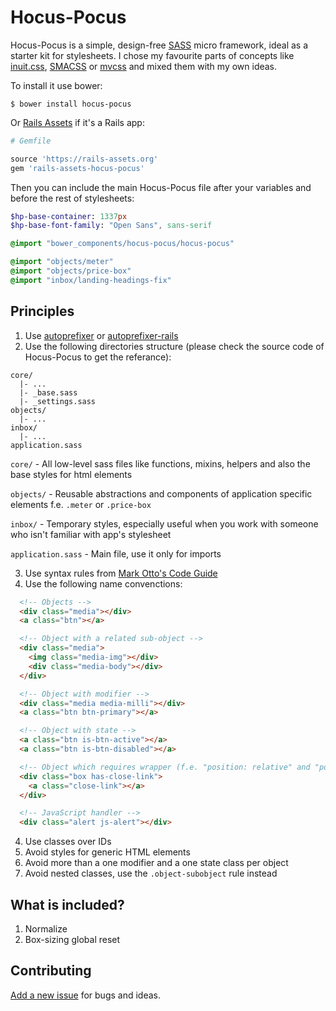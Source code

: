 # Hocus-Pocus

Hocus-Pocus is a simple, design-free [SASS][1] micro framework, ideal as a starter kit for stylesheets. I chose my favourite parts of concepts like [inuit.css][2], [SMACSS][3] or [mvcss][4] and mixed them with my own ideas.

To install it use bower:

```shell
$ bower install hocus-pocus
```

Or [Rails Assets][5] if it's a Rails app:

```rb
# Gemfile

source 'https://rails-assets.org'
gem 'rails-assets-hocus-pocus'
```

Then you can include the main Hocus-Pocus file after your variables and before the rest of stylesheets:

```sass
$hp-base-container: 1337px
$hp-base-font-family: "Open Sans", sans-serif

@import "bower_components/hocus-pocus/hocus-pocus"

@import "objects/meter"
@import "objects/price-box"
@import "inbox/landing-headings-fix"
```

## Principles

1. Use [autoprefixer][6] or [autoprefixer-rails][7]
2. Use the following directories structure (please check the source code of Hocus-Pocus to get the referance):

  ```
  core/
    |- ...
    |- _base.sass
    |- _settings.sass
  objects/
    |- ...
  inbox/
    |- ...
  application.sass
  ```

  `core/` - All low-level sass files like functions, mixins, helpers and also the base styles for html elements

  `objects/` - Reusable abstractions and components of application specific elements f.e. `.meter` or `.price-box`

  `inbox/` - Temporary styles, especially useful when you work with someone who isn't familiar with app's stylesheet

  `application.sass` - Main file, use it only for imports

3. Use syntax rules from [Mark Otto's Code Guide][8]
4. Use the following name convenctions:

  ```html
    <!-- Objects -->
    <div class="media"></div>
    <a class="btn"></a>

    <!-- Object with a related sub-object -->
    <div class="media">
      <img class="media-img"></div>
      <div class="media-body"></div>
    </div>

    <!-- Object with modifier -->
    <div class="media media-milli"></div>
    <a class="btn btn-primary"></a>

    <!-- Object with state -->
    <a class="btn is-btn-active"></a>
    <a class="btn is-btn-disabled"></a>

    <!-- Object which requires wrapper (f.e. "position: relative" and "position: absolute" pair) -->
    <div class="box has-close-link">
      <a class="close-link"></a>
    </div>

    <!-- JavaScript handler -->
    <div class="alert js-alert"></div>
  ```
4. Use classes over IDs
5. Avoid styles for generic HTML elements
6. Avoid more than a one modifier and a one state class per object
7. Avoid nested classes, use the `.object-subobject` rule instead

## What is included?

1. Normalize
2. Box-sizing global reset

## Contributing

[Add a new issue][322] for bugs and ideas.

[1]: http://sass-lang.com
[2]: https://github.com/inuitcss
[3]: https://smacss.com
[4]: http://mvcss.github.io
[5]: https://rails-assets.org
[6]: https://github.com/postcss/autoprefixer
[7]: https://github.com/ai/autoprefixer-rails
[8]: http://codeguide.co/#css
[322]: https://github.com/bkzl/hocus-pocus/issues
